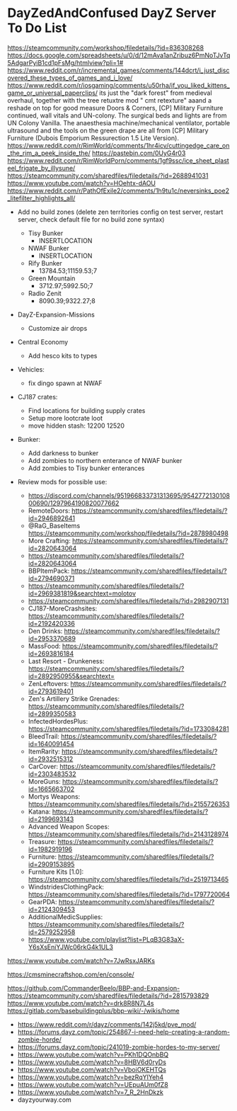 <!-- ======================================== TODO.md Start ======================================== -->


<!-- ------------------------------ Intro Start ------------------------------ -->

# DayZedAndConfused DayZ Server To Do List

<!-- ------------------------------ Intro End ------------------------------ -->


<!-- ------------------------------ Overview Start ------------------------------ -->


<!-- ------------------------------ Overview End ------------------------------ -->


<!-- ------------------------------ TODO Start ------------------------------ -->

https://steamcommunity.com/workshop/filedetails/?id=836308268
https://docs.google.com/spreadsheets/u/0/d/12mAva1anZribuz6PmNoTJvTq5AdgarPyiB1cd1pFsMg/htmlview?pli=1#
https://www.reddit.com/r/incremental_games/comments/144dcrt/i_just_discovered_these_types_of_games_and_i_love/
https://www.reddit.com/r/iosgaming/comments/u50rha/if_you_liked_kittens_game_or_universal_paperclips/
its just the "dark forest" from medieval overhaul, together with the tree retuxtre mod " cmt retexture" aaand a reshade on top for good measure
Doors & Corners, [CP] Military Furniture continued, wall vitals and UN-colony.
The surgical beds and lights are from UN Colony Vanilla. The anaesthesia machine/mechanical ventilator, portable ultrasound and the tools on the green drape are all from [CP] Military Furniture (Dubois Emporium Ressurection 1.5 Lite Version).
https://www.reddit.com/r/RimWorld/comments/1hr4icv/cuttingedge_care_on_the_rim_a_peek_inside_the/
https://pastebin.com/0UyG4r03
https://www.reddit.com/r/RimWorldPorn/comments/1gf9ssc/ice_sheet_plasteel_frigate_by_illysune/
https://steamcommunity.com/sharedfiles/filedetails/?id=2688941031
https://www.youtube.com/watch?v=HOehtx-dAOU
https://www.reddit.com/r/PathOfExile2/comments/1h9tu1c/neversinks_poe2_litefilter_highlights_all/

- Add no build zones (delete zen territories config on test server, restart server, check default file for no build zone syntax)
  - Tisy Bunker
    - INSERTLOCATION
  - NWAF Bunker
    - INSERTLOCATION
  - Rify Bunker
    - 13784.53;11159.53;7
  - Green Mountain
    - 3712.97;5992.50;7
  - Radio Zenit
    - 8090.39;9322.27;8

- DayZ-Expansion-Missions
  - Customize air drops

- Central Economy
  - Add hesco kits to types

- Vehicles:
  - fix dingo spawn at NWAF

- CJ187 crates:
  - Find locations for building supply crates
  - Setup more lootcrate loot
  - move hidden stash: 12200 12520

- Bunker: 
  - Add darkness to bunker
  - Add zombies to northern enterance of NWAF bunker
  - Add zombies to Tisy bunker enterances

- Review mods for possible use:
  - https://discord.com/channels/951966833731313695/954277213010800690/1297964190820077662
  - RemoteDoors: https://steamcommunity.com/sharedfiles/filedetails/?id=2946892641
  - @RaG_BaseItems https://steamcommunity.com/workshop/filedetails/?id=2878980498
  - More Crafting: https://steamcommunity.com/sharedfiles/filedetails/?id=2820643064
  - https://steamcommunity.com/sharedfiles/filedetails/?id=2820643064
  - BBPItemPack: https://steamcommunity.com/sharedfiles/filedetails/?id=2794690371
  - https://steamcommunity.com/sharedfiles/filedetails/?id=2969381819&searchtext=molotov
  - https://steamcommunity.com/sharedfiles/filedetails/?id=2982907131
  - CJ187-MoreCrashsites: https://steamcommunity.com/sharedfiles/filedetails/?id=2192420336
  - Den Drinks: https://steamcommunity.com/sharedfiles/filedetails/?id=2953370689
  - MassFood: https://steamcommunity.com/sharedfiles/filedetails/?id=2693816184
  - Last Resort - Drunkeness: https://steamcommunity.com/sharedfiles/filedetails/?id=2892950955&searchtext=
  - ZenLeftovers: https://steamcommunity.com/sharedfiles/filedetails/?id=2793619401
  - Zen's Artillery Strike Grenades: https://steamcommunity.com/sharedfiles/filedetails/?id=2899350583
  - InfectedHordesPlus: https://steamcommunity.com/sharedfiles/filedetails/?id=1733084281
  - BleedTrail: https://steamcommunity.com/sharedfiles/filedetails/?id=1640091454
  - ItemRarity: https://steamcommunity.com/sharedfiles/filedetails/?id=2932515312
  - CarCover: https://steamcommunity.com/sharedfiles/filedetails/?id=2303483532
  - MoreGuns: https://steamcommunity.com/sharedfiles/filedetails/?id=1665663702
  - Mortys Weapons: https://steamcommunity.com/sharedfiles/filedetails/?id=2155726353
  - Katana: https://steamcommunity.com/sharedfiles/filedetails/?id=2199693143
  - Advanced Weapon Scopes: https://steamcommunity.com/sharedfiles/filedetails/?id=2143128974
  - Treasure: https://steamcommunity.com/sharedfiles/filedetails/?id=1982919196
  - Furniture: https://steamcommunity.com/sharedfiles/filedetails/?id=2909153895
  - Furniture Kits [1.0]: https://steamcommunity.com/sharedfiles/filedetails/?id=2519713465
  - WindstridesClothingPack: https://steamcommunity.com/sharedfiles/filedetails/?id=1797720064
  - GearPDA: https://steamcommunity.com/sharedfiles/filedetails/?id=2124309453
  - AdditionalMedicSupplies: https://steamcommunity.com/sharedfiles/filedetails/?id=2579252958
  - https://www.youtube.com/playlist?list=PLqB3G83aX-Y6sXsEniYJWc06rkG4k1UL3
  


https://www.youtube.com/watch?v=7JwRsxJARKs


https://cmsminecraftshop.com/en/console/

https://github.com/CommanderBeelo/BBP-and-Expansion-
https://steamcommunity.com/sharedfiles/filedetails/?id=2815793829
https://www.youtube.com/watch?v=drk8R8N7L4s
https://gitlab.com/basebuildingplus/bbp-wiki/-/wikis/home




- https://www.reddit.com/r/dayz/comments/142j5kd/pve_mod/
- https://forums.dayz.com/topic/254867-i-need-help-creating-a-random-zombie-horde/
- https://forums.dayz.com/topic/241019-zombie-hordes-to-my-server/
- https://www.youtube.com/watch?v=PKh1DQOnbBQ
- https://www.youtube.com/watch?v=8HBV6d0ryDs
- https://www.youtube.com/watch?v=VboiOKEHTQs
- https://www.youtube.com/watch?v=bezRqYIYeh4
- https://www.youtube.com/watch?v=UEpuAUm0fZ8
- https://www.youtube.com/watch?v=7_R_2HnDkzk
- dayzyourway.com

<!-- ------------------------------ToDo End ------------------------------ -->


<!-- ------------------------------ Outro Start ------------------------------ -->


<!-- ------------------------------ Outro End ------------------------------ -->


<!-- ======================================== TODO.md End ======================================== -->
